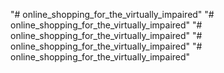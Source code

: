 
"# online_shopping_for_the_virtually_impaired" 
"# online_shopping_for_the_virtually_impaired" 
"# online_shopping_for_the_virtually_impaired" 
"# online_shopping_for_the_virtually_impaired" 
"# online_shopping_for_the_virtually_impaired" 
